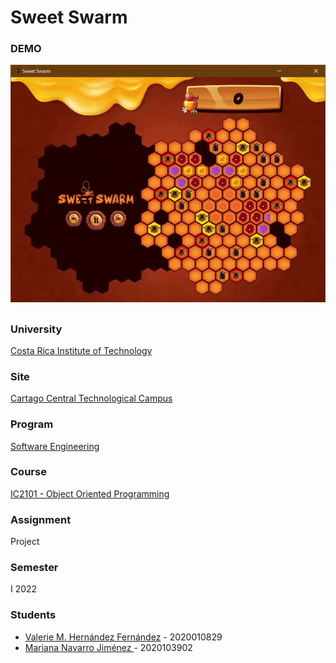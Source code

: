 # Sweet Swarm

### DEMO
![DEMO](https://github.com/valeriehernandez-7/Sweet-Swarm/blob/main/docs/DEMO.gif)

##

### University
[Costa Rica Institute of Technology](https://www.tec.ac.cr/)

### Site
[Cartago Central Technological Campus](https://www.tec.ac.cr/ubicaciones/campus-tecnologico-central-cartago)

### Program
[Software Engineering](https://www.tec.ac.cr/programas-academicos/bachillerato-ingenieria-computacion)

### Course
[IC2101 - Object Oriented Programming](https://www.tec.ac.cr/planes-estudio/bachillerato-ingenieria-computacion)

### Assignment
Project

### Semester
I 2022

### Students
- [Valerie M. Hernández Fernández](https://github.com/valeriehernandez-7) - 2020010829
- [Mariana Navarro Jiménez ](https://github.com/Mariana612) - 2020103902
